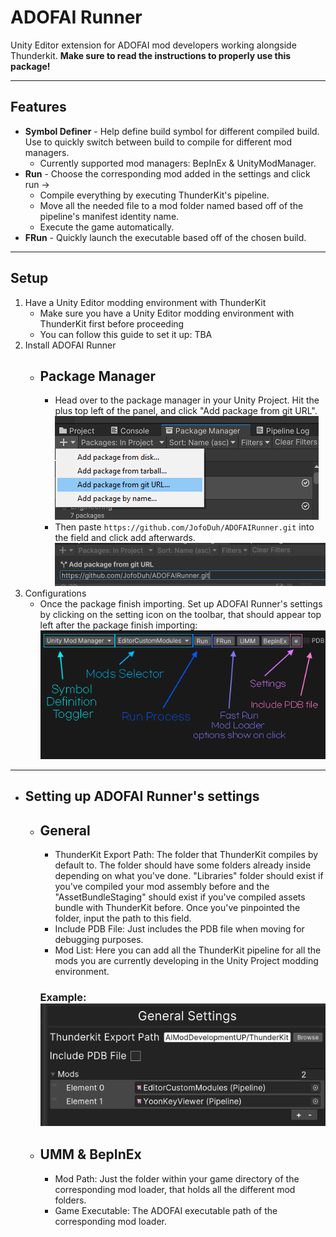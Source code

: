 # ADOFAI Runner
Unity Editor extension for ADOFAI mod developers working alongside Thunderkit.
**Make sure to read the instructions to properly use this package!**
***
## Features
* **Symbol Definer** - Help define build symbol for different compiled build. Use to quickly switch between build to compile for different mod managers.
    - Currently supported mod managers: BepInEx & UnityModManager.
* **Run** - Choose the corresponding mod added in the settings and click run -> 
    - Compile everything by executing ThunderKit's pipeline.
    - Move all the needed file to a mod folder named based off of the pipeline's manifest identity name.
    - Execute the game automatically.
* **FRun** - Quickly launch the executable based off of the chosen build.
***
## Setup
1. Have a Unity Editor modding environment with ThunderKit
    - Make sure you have a Unity Editor modding environment with ThunderKit first before proceeding
    - You can follow this guide to set it up: TBA
2. Install ADOFAI Runner
    - ## Package Manager
        - Head over to the package manager in your Unity Project. Hit the plus top left of the panel, and click "Add package from git URL". ![PMGit](./Images/AddPackageGit.png)
        - Then paste `https://github.com/JofoDuh/ADOFAIRunner.git` into the field and click add afterwards. ![GitLink](./Images/GitLink.png)
3. Configurations
    - Once the package finish importing. Set up ADOFAI Runner's settings by clicking on the setting icon on the toolbar, that should appear top left after the package finish importing: ![ToolBar](./Images/Toolbar.png)
***
- ## Setting up ADOFAI Runner's settings
    - ## General
        - ThunderKit Export Path: The folder that ThunderKit compiles by default to. The folder should have some folders already inside depending on what you've done. "Libraries" folder should exist if you've compiled your mod assembly before and the "AssetBundleStaging" should exist if you've compiled assets bundle with ThunderKit before. Once you've pinpointed the folder, input the path to this field.
        - Include PDB File: Just includes the PDB file when moving for debugging purposes.
        - Mod List: Here you can add all the ThunderKit pipeline for all the mods you are currently developing in the Unity Project modding environment.
        ### Example: ![General](./Images/GeneralSetting.png)
    - ## UMM & BepInEx
        - Mod Path: Just the folder within your game directory of the corresponding mod loader, that holds all the different mod folders.
        - Game Executable: The ADOFAI executable path of the corresponding mod loader.
